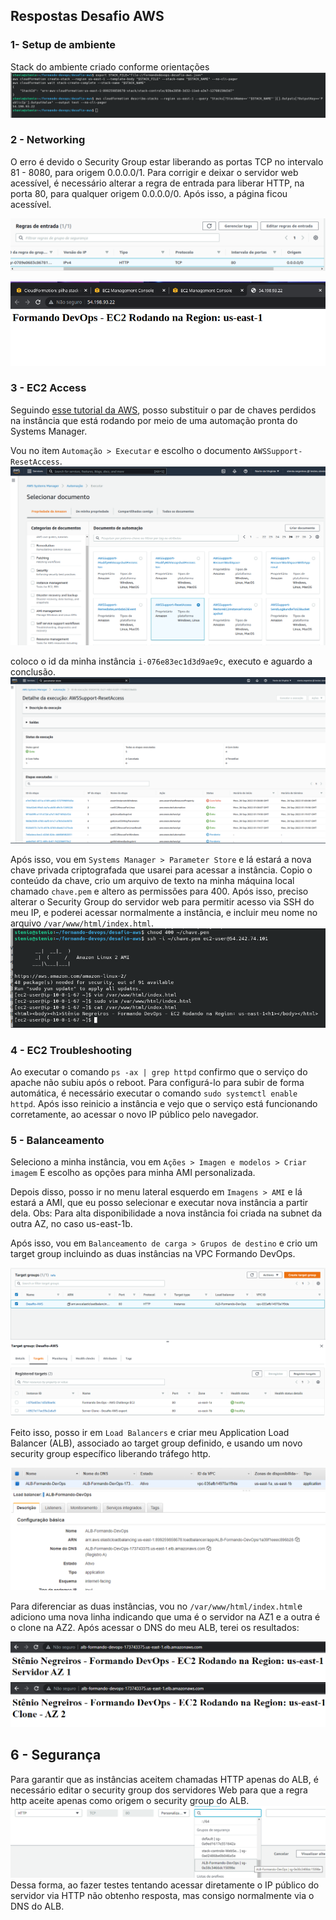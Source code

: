 ## Respostas Desafio AWS

### 1- Setup de ambiente

Stack do ambiente criado conforme orientações
![](./Imagens-respostas/desafio-aws-1.png) 

### 2 - Networking

O erro é devido o Security Group estar liberando as portas TCP no intervalo 81 - 8080, para origem 0.0.0.0/1.
Para corrigir e deixar o servidor web acessível, é necessário alterar a regra de entrada para liberar HTTP, na porta 80, para qualquer origem 0.0.0.0/0. Após isso, a página ficou acessível.

![](./Imagens-respostas/desafio-aws-2.png) 

![](./Imagens-respostas/desafio-aws-3.png)

### 3 - EC2 Access

Seguindo [esse tutorial da AWS](https://aws.amazon.com/pt/premiumsupport/knowledge-center/ec2-windows-replace-lost-key-pair/), posso substituir o par de chaves perdidos na instância que está rodando por meio de uma automação pronta do Systems Manager.

Vou no item `Automação > Executar` e escolho o documento `AWSSupport-ResetAccess`.
![](./Imagens-respostas/desafio-aws-4.png) 

coloco o id da minha instância `i-076e83ec1d3d9ae9c`, executo e aguardo a conclusão.
![](./Imagens-respostas/desafio-aws-6.png) 

Após isso, vou em `Systems Manager > Parameter Store` e lá estará a nova chave privada criptografada que usarei para acessar a instância. Copio o conteúdo da chave, crio um arquivo de texto na minha máquina local chamado `chave.pem` e altero as permissões para 400. Após isso, preciso alterar o Security Group do servidor web para permitir acesso via SSH do meu IP, e poderei acessar normalmente a instância, e incluir meu nome no arquivo `/var/www/html/index.html`. 
![](./Imagens-respostas/desafio-aws-7.png) 

### 4 -  EC2 Troubleshooting
Ao executar o comando `ps -ax | grep httpd` confirmo que o serviço do apache não subiu após o reboot. Para configurá-lo para subir de forma automática, é necessário executar o comando `sudo systemctl enable httpd`. Após isso reinicio a instância e vejo que o serviço está funcionando corretamente, ao acessar o novo IP público pelo navegador. 

### 5 - Balanceamento 
 Seleciono a minha instância, vou em `Ações > Imagen e modelos > Criar imagem`
E escolho as opções para minha AMI personalizada.

Depois disso, posso ir no menu lateral esquerdo em `Imagens > AMI` e lá estará a AMI, que eu posso selecionar e executar nova instância a partir dela. Obs: Para alta disponibilidade a nova instância foi criada na subnet da outra AZ, no caso us-east-1b.

Após isso, vou em `Balanceamento de carga > Grupos de destino` e crio um target group incluindo as duas instâncias na VPC Formando DevOps. 

![](./Imagens-respostas/aws-target-group.png)

Feito isso, posso ir em `Load Balancers` e criar meu Application Load Balancer (ALB), associado ao target group definido, e usando um novo security group específico liberando tráfego http.

![](./Imagens-respostas/aws-alb.png)

Para diferenciar as duas instâncias, vou no `/var/www/html/index.html`e adiciono uma nova linha indicando que uma é o servidor na AZ1 e a outra é o clone na AZ2. Após acessar o DNS do meu ALB, terei os resultados: 

![](./Imagens-respostas/aws-alb1.png)
![](./Imagens-respostas/aws-alb2.png)

## 6 - Segurança

Para garantir que as instâncias aceitem chamadas HTTP apenas do ALB, é necessário editar o security group dos servidores Web para que a regra http aceite apenas como origem o security group do ALB.
![](./Imagens-respostas/sg-webserver.png)
Dessa forma, ao fazer testes tentando acessar diretamente o IP público do servidor via HTTP não obtenho resposta, mas consigo normalmente via o DNS do ALB. 
